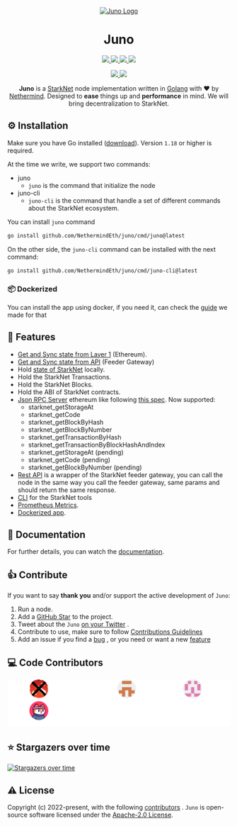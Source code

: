 <p align="center">
  <a href="https://gojuno.xyz">
    <img alt="Juno Logo" height="125" src="./docs/static/img/juno_rounded.png">
  </a>
  <br>
</p>

<h1 align="center">Juno</h1>

<p align="center">
  <a href="https://pkg.go.dev/github.com/NethermindEth/juno">
    <img src="https://pkg.go.dev/badge/github.com/NethermindEth/juno.svg">
  </a>
  <a href="https://goreportcard.com/report/github.com/NethermindEth/juno">
    <img src="https://goreportcard.com/badge/github.com/NethermindEth/juno">
  </a>
  <a href="https://github.com/NethermindEth/juno/actions">
    <img src="https://github.com/NethermindEth/juno/actions/workflows/juno-build.yml/badge.svg">
  </a>
  <a href="https://codecov.io/gh/NethermindEth/juno">
    <img src="https://codecov.io/gh/NethermindEth/juno/branch/main/graph/badge.svg">
  </a>

</p>
<p align="center">
  <a href="https://discord.gg/TcHbSZ9ATd">
    <img src="https://img.shields.io/badge/Discord-5865F2?style=for-the-badge&logo=discord&logoColor=white">
  </a>
  <a href="https://twitter.com/nethermindeth?s=20&t=xLC_xrid_f17DJqdJ2EZnA">
    <img src="https://img.shields.io/badge/Twitter-1DA1F2?style=for-the-badge&logo=twitter&logoColor=white">
  </a>
</p>


<p align="center">
  <b>Juno</b> is a <a href="https://starknet.io/">StarkNet</a> node implementation written in <a href="https://go.dev/doc/">Golang</a> with ❤️ by <a href="https://nethermind.io/">Nethermind</a>. Designed to <b>ease</b> things up and <b>performance</b> in mind. We will bring decentralization to StarkNet.
</p>

## ⚙️ Installation

Make sure you have Go installed ([download](https://go.dev/dl/)). Version `1.18` or higher is required.

At the time we write, we support two commands:

- juno
    - `juno` is the command that initialize the node
- juno-cli
    - `juno-cli` is the command that handle a set of different commands about the StarkNet ecosystem.

You can install `juno` command

```bash
go install github.com/NethermindEth/juno/cmd/juno@latest
```

On the other side, the `juno-cli` command can be installed with the next command:

```bash
go install github.com/NethermindEth/juno/cmd/juno-cli@latest
```

### 📦 Dockerized

You can install the app using docker, if you need it, can check the [guide](https://gojuno.xyz/docs/running/docker) we
made for that

## 🎯 Features

- [Get and Sync state from Layer 1](https://gojuno.xyz/docs/features/sync) (Ethereum).
- [Get and Sync state from API](https://gojuno.xyz/docs/features/sync) (Feeder Gateway)
- Hold [state of StarkNet](https://gojuno.xyz/docs/features/sync) locally.
- Hold the StarkNet Transactions.
- Hold the StarkNet Blocks.
- Hold the ABI of StarkNet contracts.
- [Json RPC Server](https://gojuno.xyz/docs/features/rpc) ethereum like following
  [this spec](https://github.com/starkware-libs/starknet-specs/blob/master/api/starknet_api_openrpc.json). Now
  supported:
    - starknet_getStorageAt
    - starknet_getCode
    - starknet_getBlockByHash
    - starknet_getBlockByNumber
    - starknet_getTransactionByHash
    - starknet_getTransactionByBlockHashAndIndex
    - starknet_getStorageAt (pending)
    - starknet_getCode (pending)
    - starknet_getBlockByNumber (pending)
- [Rest API](https://gojuno.xyz/docs/features/rest) is a wrapper of the StarkNet feeder gateway, you can call the node
  in the same way you call the feeder gateway, same params and should return the same response.
- [CLI](https://gojuno.xyz/docs/features/cli) for the StarkNet tools
- [Prometheus Metrics](https://gojuno.xyz/docs/feature/metrics).
- [Dockerized app](https://gojuno.xyz/docs/running/docker).

## 📜 Documentation

For further details, you can watch the [documentation](https://gojuno.xyz). 

## 👍 Contribute

If you want to say **thank you** and/or support the active development of `Juno`:

1. Run a node.
2. Add a [GitHub Star](https://github.com/NethermindEth/juno/stargazers) to the project.
3. Tweet about the
   `Juno` [on your Twitter](https://twitter.com/intent/tweet?url=https%3A%2F%2Fgithub.com%2FNethermindEth%2Fjuno&via=nethermindeth&text=Juno%20is%20Awesome%2C%20they%20are%20working%20hard%20to%20bring%20decentralization%20to%20StarkNet&hashtags=StarkNet%2CJuno%2CEthereum)
   .
4. Contribute to use, make sure to
   follow [Contributions Guidelines](https://gojuno.xyz/docs/contribution_guidelines/engineering-guidelines)
5. Add an issue if you find
   a [bug](https://github.com/NethermindEth/juno/issues/new?assignees=&labels=&template=bug_report.md&title=)
   , or you need or want a
   new [feature](https://github.com/NethermindEth/juno/issues/new?assignees=&labels=&template=feature_request.md&title=)

## ‍💻 Code Contributors

<img src="./.github/contributors.svg" alt="Code Contributors" style="max-width:100%;">

## ⭐️ Stargazers over time

[![Stargazers over time](https://starchart.cc/NethermindEth/juno.svg)](https://starchart.cc/NethermindEth/juno)

## ⚠️ License

Copyright (c) 2022-present, with the following [contributors](https://github.com/NethermindEth/juno/graphs/contributors)
.
`Juno` is open-source software licensed under
the [Apache-2.0 License](https://github.com/NethermindEth/juno/blob/main/LICENSE).